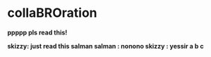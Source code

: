 # collaBROration
<b> ppppp
<b> pls read this!

<b> skizzy: just read this salman
<b> salman : nonono
<b> skizzy : yessir
a
b
c
